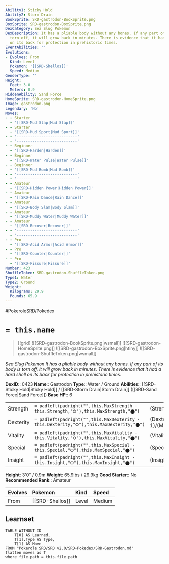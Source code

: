```yaml
---
Ability1: Sticky Hold
Ability2: Storm Drain
BookSprite: SRD-gastrodon-BookSprite.png
BoxSprite: SRD-gastrodon-BoxSprite.png
DexCategory: Sea Slug Pokemon
DexDescription: It has a pliable body without any bones. If any part of its body is
  torn off, it will grow back in minutes. There is evidence that it had a hard shell
  on its back for protection in prehistoric times.
EventAbilities: ''
Evolutions:
- Evolves: From
  Kind: Level
  Pokemon: '[[SRD-Shellos]]'
  Speed: Medium
GenderType: ''
Height:
  Feet: 3.0
  Meters: 0.9
HiddenAbility: Sand Force
HomeSprite: SRD-gastrodon-HomeSprite.png
Image: gastrodon.png
Legendary: 'No'
Moves:
- - Starter
  - '[[SRD-Mud Slap|Mud Slap]]'
- - Starter
  - '[[SRD-Mud Sport|Mud Sport]]'
- - '---------------------------'
  - '---------------------------'
- - Beginner
  - '[[SRD-Harden|Harden]]'
- - Beginner
  - '[[SRD-Water Pulse|Water Pulse]]'
- - Beginner
  - '[[SRD-Mud Bomb|Mud Bomb]]'
- - '---------------------------'
  - '---------------------------'
- - Amateur
  - '[[SRD-Hidden Power|Hidden Power]]'
- - Amateur
  - '[[SRD-Rain Dance|Rain Dance]]'
- - Amateur
  - '[[SRD-Body Slam|Body Slam]]'
- - Amateur
  - '[[SRD-Muddy Water|Muddy Water]]'
- - Amateur
  - '[[SRD-Recover|Recover]]'
- - '---------------------------'
  - '---------------------------'
- - Pro
  - '[[SRD-Acid Armor|Acid Armor]]'
- - Pro
  - '[[SRD-Counter|Counter]]'
- - Pro
  - '[[SRD-Fissure|Fissure]]'
Number: 423
ShuffleToken: SRD-gastrodon-ShuffleToken.png
Type1: Water
Type2: Ground
Weight:
  Kilograms: 29.9
  Pounds: 65.9
---
```


#PokeroleSRD/Pokedex

# `= this.name`

> [!grid]
> ![[SRD-gastrodon-BookSprite.png|wsmall]]
> ![[SRD-gastrodon-HomeSprite.png]]
> ![[SRD-gastrodon-BoxSprite.png|htiny]]
> ![[SRD-gastrodon-ShuffleToken.png|wsmall]]


*Sea Slug Pokemon*
*It has a pliable body without any bones. If any part of its body is torn off, it will grow back in minutes. There is evidence that it had a hard shell on its back for protection in prehistoric times.*

**DexID**:: 0423
**Name**:: Gastrodon
**Type**:: Water / Ground
**Abilities**:: [[SRD-Sticky Hold|Sticky Hold]] / [[SRD-Storm Drain|Storm Drain]] ([[SRD-Sand Force|Sand Force]])
**Base HP**:: 6

|           |                                                                                        |                                          |
| --------- | -------------------------------------------------------------------------------------- | ---------------------------------------- |
| Strength  | `= padleft(padright("",this.MaxStrength - this.Strength,"⭘"),this.MaxStrength,"⬤")`    | (Strength::2)/(MaxStrength::5)   |
| Dexterity | `= padleft(padright("",this.MaxDexterity - this.Dexterity,"⭘"),this.MaxDexterity,"⬤")` | (Dexterity:: 1)/(MaxDexterity::3) |
| Vitality  | `= padleft(padright("",this.MaxVitality - this.Vitality,"⭘"),this.MaxVitality,"⬤")`    | (Vitality::2)/(MaxVitality::4)   |
| Special   | `= padleft(padright("",this.MaxSpecial - this.Special,"⭘"),this.MaxSpecial,"⬤")`       | (Special::2)/(MaxSpecial::5)     |
| Insight   | `= padleft(padright("",this.MaxInsight - this.Insight,"⭘"),this.MaxInsight,"⬤")`       | (Insight::2)/(MaxInsight::5)     |

**Height**: 3'0" / 0.9m
**Weight**: 65.9lbs / 29.9kg
**Good Starter**:: No
**Recommended Rank**:: Amateur

| Evolves   | Pokemon         | Kind   | Speed   |
|:----------|:----------------|:-------|:--------|
| From      | [[SRD-Shellos]] | Level  | Medium  |

## Learnset

```dataview
TABLE WITHOUT ID
    T[0] AS Learned,
    T[1].Type AS Type,
    T[1] AS Move
FROM "Pokerole SRD/SRD v2.0/SRD-Pokedex/SRD-Gastrodon.md"
flatten moves as T
where file.path = this.file.path
```
